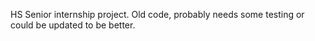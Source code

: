 HS Senior internship project. Old code, probably needs some testing or could be updated to be better.
